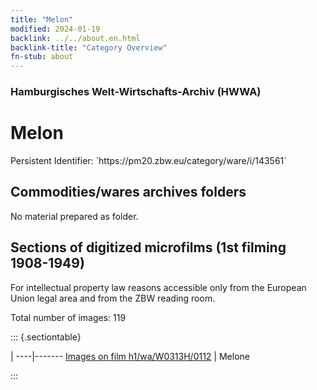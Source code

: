 ```yaml
---
title: "Melon"
modified: 2024-01-19
backlink: ../../about.en.html
backlink-title: "Category Overview"
fn-stub: about
---
```


### Hamburgisches Welt-Wirtschafts-Archiv (HWWA)

# Melon

<div class="hint">Persistent Identifier: `https://pm20.zbw.eu/category/ware/i/143561`</div>







## Commodities/wares archives folders





No material prepared as folder.



<a id="filmsections" />

## Sections of digitized microfilms (1st filming 1908-1949)

<p>For intellectual property law reasons accessible only from the European Union legal area and from the ZBW reading room.</p>



<p>Total number of images: 119</p>




::: {.sectiontable}

 | 
----|-------
<a class="btn" href="https://pm20.zbw.eu/film/h1/wa/W0313H/0112" rel="nofollow">Images on film h1/wa/W0313H/0112</a> | Melone


:::
















